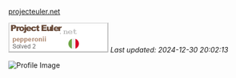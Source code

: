 [projecteuler.net](https://projecteuler.net/archives)

![Profile Image](./profileimage.png)
_Last updated: 2024-12-30 20:02:13_


![Profile Image](https://projecteuler.net/profile/pepperonii.png)
